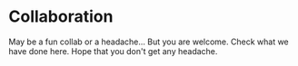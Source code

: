 # Collaboration
May be a fun collab or a headache...
But you are welcome. Check what we have done here. Hope that you don't get any headache.

